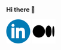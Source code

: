 ### Hi there 👋

[![](linkedin_logo.png)](https://www.linkedin.com/in/jasondchambers/)            [![](medium_logo.png)](https://medium.com/@jason.d.chambers/)
<!--
**yzxbmlf/yzxbmlf** is a ✨ _special_ ✨ repository because its `README.md` (this file) appears on your GitHub profile.

Here are some ideas to get you started:

- 🔭 I’m currently working on ...
- 🌱 I’m currently learning ...
- 👯 I’m looking to collaborate on ...
- 🤔 I’m looking for help with ...
- 💬 Ask me about ...
- 📫 How to reach me: ...
- 😄 Pronouns: ...
- ⚡ Fun fact: ...
-->
